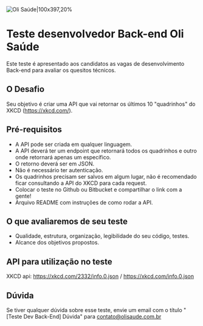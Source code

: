 ![Oli Saúde|100x397,20%](https://hs-7708371.f.hubspotfree.net/hub/7708371/hubfs/logo-olisaude.png?upscale=true&width=288&upscale=true&name=logo-olisaude.png)

# Teste desenvolvedor Back-end Oli Saúde

Este teste é apresentado aos candidatos as vagas de desenvolvimento Back-end para avaliar os quesitos técnicos.

## O Desafio
Seu objetivo é criar uma API que vai retornar os últimos 10 "quadrinhos" do XKCD (https://xkcd.com/).

## Pré-requisitos

- A API pode ser criada em qualquer linguagem.
- A API deverá ter um endpoint que retornará todos os quadrinhos e outro onde retornará apenas um específico.
- O retorno deverá ser em JSON.
- Não é necessário ter autenticação.
- Os quadrinhos precisam ser salvos em algum lugar, não é recomendado ficar consultando a API do XKCD para cada request.
- Colocar o teste no Github ou Bitbucket e compartilhar o link com a gente!
- Arquivo README com instruções de como rodar a API.

## O que avaliaremos de seu teste

- Qualidade, estrutura, organização, legibilidade do seu código, testes.
- Alcance dos objetivos propostos.

## API para utilização no teste

XKCD api: https://xkcd.com/2332/info.0.json / https://xkcd.com/info.0.json

## Dúvida

Se tiver qualquer dúvida sobre esse teste, envie um email com o título "[Teste Dev Back-End] Dúvida" para contato@olisaude.com.br
